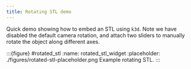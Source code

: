 ```yaml
---
title: Rotating STL demo
---
```


Quick demo showing how to embed an STL using `k3d`.
Note we have disabled the default camera rotation, and attach two sliders to manually rotate the object along different axes.

:::{figure} #rotated_stl
:name: rotated_stl_widget
:placeholder: ./figures/rotated-stl-placeholder.png
Example rotating STL.
:::

